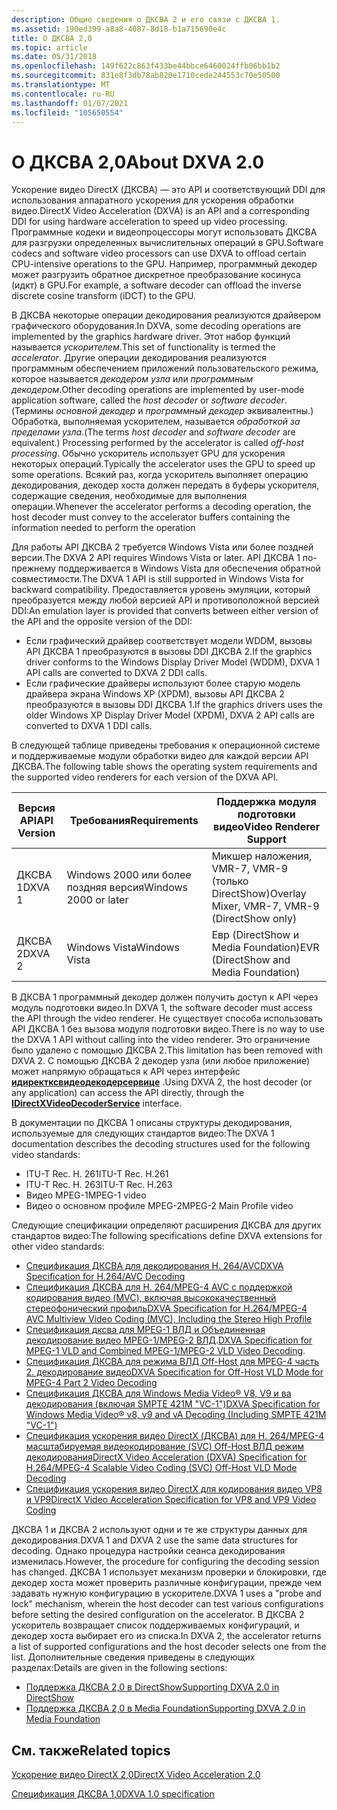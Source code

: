 ```yaml
---
description: Общие сведения о ДКСВА 2 и его связи с ДКСВА 1.
ms.assetid: 190ed399-a8a8-4087-8d18-b1a715690e4c
title: О ДКСВА 2,0
ms.topic: article
ms.date: 05/31/2018
ms.openlocfilehash: 149f622c863f433be44bbce6460024ffb06bb1b2
ms.sourcegitcommit: 831e8f3db78ab820e1710cede244553c70e50500
ms.translationtype: MT
ms.contentlocale: ru-RU
ms.lasthandoff: 01/07/2021
ms.locfileid: "105650554"
---
```

# <a name="about-dxva-20"></a><span data-ttu-id="928d3-103">О ДКСВА 2,0</span><span class="sxs-lookup"><span data-stu-id="928d3-103">About DXVA 2.0</span></span>

<span data-ttu-id="928d3-104">Ускорение видео DirectX (ДКСВА) — это API и соответствующий DDI для использования аппаратного ускорения для ускорения обработки видео.</span><span class="sxs-lookup"><span data-stu-id="928d3-104">DirectX Video Acceleration (DXVA) is an API and a corresponding DDI for using hardware acceleration to speed up video processing.</span></span> <span data-ttu-id="928d3-105">Программные кодеки и видеопроцессоры могут использовать ДКСВА для разгрузки определенных вычислительных операций в GPU.</span><span class="sxs-lookup"><span data-stu-id="928d3-105">Software codecs and software video processors can use DXVA to offload certain CPU-intensive operations to the GPU.</span></span> <span data-ttu-id="928d3-106">Например, программный декодер может разгрузить обратное дискретное преобразование косинуса (идкт) в GPU.</span><span class="sxs-lookup"><span data-stu-id="928d3-106">For example, a software decoder can offload the inverse discrete cosine transform (iDCT) to the GPU.</span></span>

<span data-ttu-id="928d3-107">В ДКСВА некоторые операции декодирования реализуются драйвером графического оборудования.</span><span class="sxs-lookup"><span data-stu-id="928d3-107">In DXVA, some decoding operations are implemented by the graphics hardware driver.</span></span> <span data-ttu-id="928d3-108">Этот набор функций называется *ускорителем*.</span><span class="sxs-lookup"><span data-stu-id="928d3-108">This set of functionality is termed the *accelerator*.</span></span> <span data-ttu-id="928d3-109">Другие операции декодирования реализуются программным обеспечением приложений пользовательского режима, которое называется *декодером узла* или *программным декодером*.</span><span class="sxs-lookup"><span data-stu-id="928d3-109">Other decoding operations are implemented by user-mode application software, called the *host decoder* or *software decoder*.</span></span> <span data-ttu-id="928d3-110">(Термины *основной декодер* и *программный декодер* эквивалентны.) Обработка, выполняемая ускорителем, называется *обработкой за пределами узла*.</span><span class="sxs-lookup"><span data-stu-id="928d3-110">(The terms *host decoder* and *software decoder* are equivalent.) Processing performed by the accelerator is called *off-host processing*.</span></span> <span data-ttu-id="928d3-111">Обычно ускоритель использует GPU для ускорения некоторых операций.</span><span class="sxs-lookup"><span data-stu-id="928d3-111">Typically the accelerator uses the GPU to speed up some operations.</span></span> <span data-ttu-id="928d3-112">Всякий раз, когда ускоритель выполняет операцию декодирования, декодер хоста должен передать в буферы ускорителя, содержащие сведения, необходимые для выполнения операции.</span><span class="sxs-lookup"><span data-stu-id="928d3-112">Whenever the accelerator performs a decoding operation, the host decoder must convey to the accelerator buffers containing the information needed to perform the operation</span></span>

<span data-ttu-id="928d3-113">Для работы API ДКСВА 2 требуется Windows Vista или более поздней версии.</span><span class="sxs-lookup"><span data-stu-id="928d3-113">The DXVA 2 API requires Windows Vista or later.</span></span> <span data-ttu-id="928d3-114">API ДКСВА 1 по-прежнему поддерживается в Windows Vista для обеспечения обратной совместимости.</span><span class="sxs-lookup"><span data-stu-id="928d3-114">The DXVA 1 API is still supported in Windows Vista for backward compatibility.</span></span> <span data-ttu-id="928d3-115">Предоставляется уровень эмуляции, который преобразуется между любой версией API и противоположной версией DDI:</span><span class="sxs-lookup"><span data-stu-id="928d3-115">An emulation layer is provided that converts between either version of the API and the opposite version of the DDI:</span></span>

-   <span data-ttu-id="928d3-116">Если графический драйвер соответствует модели WDDM, вызовы API ДКСВА 1 преобразуются в вызовы DDI ДКСВА 2.</span><span class="sxs-lookup"><span data-stu-id="928d3-116">If the graphics driver conforms to the Windows Display Driver Model (WDDM), DXVA 1 API calls are converted to DXVA 2 DDI calls.</span></span>
-   <span data-ttu-id="928d3-117">Если графические драйверы используют более старую модель драйвера экрана Windows XP (XPDM), вызовы API ДКСВА 2 преобразуются в вызовы DDI ДКСВА 1.</span><span class="sxs-lookup"><span data-stu-id="928d3-117">If the graphics drivers uses the older Windows XP Display Driver Model (XPDM), DXVA 2 API calls are converted to DXVA 1 DDI calls.</span></span>

<span data-ttu-id="928d3-118">В следующей таблице приведены требования к операционной системе и поддерживаемые модули обработки видео для каждой версии API ДКСВА.</span><span class="sxs-lookup"><span data-stu-id="928d3-118">The following table shows the operating system requirements and the supported video renderers for each version of the DXVA API.</span></span>



| <span data-ttu-id="928d3-119">Версия API</span><span class="sxs-lookup"><span data-stu-id="928d3-119">API Version</span></span> | <span data-ttu-id="928d3-120">Требования</span><span class="sxs-lookup"><span data-stu-id="928d3-120">Requirements</span></span>          | <span data-ttu-id="928d3-121">Поддержка модуля подготовки видео</span><span class="sxs-lookup"><span data-stu-id="928d3-121">Video Renderer Support</span></span>                        |
|-------------|-----------------------|-----------------------------------------------|
| <span data-ttu-id="928d3-122">ДКСВА 1</span><span class="sxs-lookup"><span data-stu-id="928d3-122">DXVA 1</span></span>      | <span data-ttu-id="928d3-123">Windows 2000 или более поздняя версия</span><span class="sxs-lookup"><span data-stu-id="928d3-123">Windows 2000 or later</span></span> | <span data-ttu-id="928d3-124">Микшер наложения, VMR-7, VMR-9 (только DirectShow)</span><span class="sxs-lookup"><span data-stu-id="928d3-124">Overlay Mixer, VMR-7, VMR-9 (DirectShow only)</span></span> |
| <span data-ttu-id="928d3-125">ДКСВА 2</span><span class="sxs-lookup"><span data-stu-id="928d3-125">DXVA 2</span></span>      | <span data-ttu-id="928d3-126">Windows Vista</span><span class="sxs-lookup"><span data-stu-id="928d3-126">Windows Vista</span></span>         | <span data-ttu-id="928d3-127">Евр (DirectShow и Media Foundation)</span><span class="sxs-lookup"><span data-stu-id="928d3-127">EVR (DirectShow and Media Foundation)</span></span>         |



 

<span data-ttu-id="928d3-128">В ДКСВА 1 программный декодер должен получить доступ к API через модуль подготовки видео.</span><span class="sxs-lookup"><span data-stu-id="928d3-128">In DXVA 1, the software decoder must access the API through the video renderer.</span></span> <span data-ttu-id="928d3-129">Не существует способа использовать API ДКСВА 1 без вызова модуля подготовки видео.</span><span class="sxs-lookup"><span data-stu-id="928d3-129">There is no way to use the DXVA 1 API without calling into the video renderer.</span></span> <span data-ttu-id="928d3-130">Это ограничение было удалено с помощью ДКСВА 2.</span><span class="sxs-lookup"><span data-stu-id="928d3-130">This limitation has been removed with DXVA 2.</span></span> <span data-ttu-id="928d3-131">С помощью ДКСВА 2 декодер узла (или любое приложение) может напрямую обращаться к API через интерфейс [**идиректксвидеодекодерсервице**](/windows/win32/api/dxva2api/nn-dxva2api-idirectxvideodecoderservice) .</span><span class="sxs-lookup"><span data-stu-id="928d3-131">Using DXVA 2, the host decoder (or any application) can access the API directly, through the [**IDirectXVideoDecoderService**](/windows/win32/api/dxva2api/nn-dxva2api-idirectxvideodecoderservice) interface.</span></span>

<span data-ttu-id="928d3-132">В документации по ДКСВА 1 описаны структуры декодирования, используемые для следующих стандартов видео:</span><span class="sxs-lookup"><span data-stu-id="928d3-132">The DXVA 1 documentation describes the decoding structures used for the following video standards:</span></span>

-   <span data-ttu-id="928d3-133">ITU-T Rec. H. 261</span><span class="sxs-lookup"><span data-stu-id="928d3-133">ITU-T Rec. H.261</span></span>
-   <span data-ttu-id="928d3-134">ITU-T Rec. H. 263</span><span class="sxs-lookup"><span data-stu-id="928d3-134">ITU-T Rec. H.263</span></span>
-   <span data-ttu-id="928d3-135">Видео MPEG-1</span><span class="sxs-lookup"><span data-stu-id="928d3-135">MPEG-1 video</span></span>
-   <span data-ttu-id="928d3-136">Видео о основном профиле MPEG-2</span><span class="sxs-lookup"><span data-stu-id="928d3-136">MPEG-2 Main Profile video</span></span>

<span data-ttu-id="928d3-137">Следующие спецификации определяют расширения ДКСВА для других стандартов видео:</span><span class="sxs-lookup"><span data-stu-id="928d3-137">The following specifications define DXVA extensions for other video standards:</span></span>

-   [<span data-ttu-id="928d3-138">Спецификация ДКСВА для декодирования H. 264/AVC</span><span class="sxs-lookup"><span data-stu-id="928d3-138">DXVA Specification for H.264/AVC Decoding</span></span>](https://www.microsoft.com/downloads/details.aspx?FamilyID=3d1c290b-310b-4ea2-bf76-714063a6d7a6&displaylang=en)
-   [<span data-ttu-id="928d3-139">Спецификация ДКСВА для H. 264/MPEG-4 AVC с поддержкой кодирования видео (MVC), включая высококачественный стереофонический профиль</span><span class="sxs-lookup"><span data-stu-id="928d3-139">DXVA Specification for H.264/MPEG-4 AVC Multiview Video Coding (MVC), Including the Stereo High Profile</span></span>](https://www.microsoft.com/download/details.aspx?id=25200)
-   <span data-ttu-id="928d3-140">[Спецификация дксва для MPEG-1 ВЛД и Объединенная декодирование видео MPEG-1/MPEG-2 ВЛД](https://www.microsoft.com/download/details.aspx?id=9374).</span><span class="sxs-lookup"><span data-stu-id="928d3-140">[DXVA Specification for MPEG-1 VLD and Combined MPEG-1/MPEG-2 VLD Video Decoding](https://www.microsoft.com/download/details.aspx?id=9374).</span></span>
-   [<span data-ttu-id="928d3-141">Спецификация ДКСВА для режима ВЛД Off-Host для MPEG-4 часть 2. декодирование видео</span><span class="sxs-lookup"><span data-stu-id="928d3-141">DXVA Specification for Off-Host VLD Mode for MPEG-4 Part 2 Video Decoding</span></span>](https://www.microsoft.com/download/details.aspx?id=21100)
-   [<span data-ttu-id="928d3-142">Спецификация ДКСВА для Windows Media Video® V8, V9 и ва декодирования (включая SMPTE 421M "VC-1")</span><span class="sxs-lookup"><span data-stu-id="928d3-142">DXVA Specification for Windows Media Video® v8, v9 and vA Decoding (Including SMPTE 421M "VC-1")</span></span>](https://www.microsoft.com/downloads/details.aspx?FamilyID=8792dfdb-8459-4cb7-adb4-fef30b609b31&displaylang=en)
-   [<span data-ttu-id="928d3-143">Спецификация ускорения видео DirectX (ДКСВА) для H. 264/MPEG-4 масштабируемая видеокодирование (SVC) Off-Host ВЛД режим декодирования</span><span class="sxs-lookup"><span data-stu-id="928d3-143">DirectX Video Acceleration (DXVA) Specification for H.264/MPEG-4 Scalable Video Coding (SVC) Off-Host VLD Mode Decoding</span></span>](https://www.microsoft.com/downloads/details.aspx?FamilyID=a38538b6-f52c-470b-94be-0cf7c28d46cc&displaylang=en)
-   [<span data-ttu-id="928d3-144">Спецификация ускорения видео DirectX для кодирования видео VP8 и VP9</span><span class="sxs-lookup"><span data-stu-id="928d3-144">DirectX Video Acceleration Specification for VP8 and VP9 Video Coding</span></span>](https://www.microsoft.com/download/details.aspx?id=49188)

<span data-ttu-id="928d3-145">ДКСВА 1 и ДКСВА 2 используют одни и те же структуры данных для декодирования.</span><span class="sxs-lookup"><span data-stu-id="928d3-145">DXVA 1 and DXVA 2 use the same data structures for decoding.</span></span> <span data-ttu-id="928d3-146">Однако процедура настройки сеанса декодирования изменилась.</span><span class="sxs-lookup"><span data-stu-id="928d3-146">However, the procedure for configuring the decoding session has changed.</span></span> <span data-ttu-id="928d3-147">ДКСВА 1 использует механизм проверки и блокировки, где декодер хоста может проверить различные конфигурации, прежде чем задавать нужную конфигурацию в ускорителе.</span><span class="sxs-lookup"><span data-stu-id="928d3-147">DXVA 1 uses a "probe and lock" mechanism, wherein the host decoder can test various configurations before setting the desired configuration on the accelerator.</span></span> <span data-ttu-id="928d3-148">В ДКСВА 2 ускоритель возвращает список поддерживаемых конфигураций, и декодер хоста выбирает его из списка.</span><span class="sxs-lookup"><span data-stu-id="928d3-148">In DXVA 2, the accelerator returns a list of supported configurations and the host decoder selects one from the list.</span></span> <span data-ttu-id="928d3-149">Дополнительные сведения приведены в следующих разделах:</span><span class="sxs-lookup"><span data-stu-id="928d3-149">Details are given in the following sections:</span></span>

-   [<span data-ttu-id="928d3-150">Поддержка ДКСВА 2,0 в DirectShow</span><span class="sxs-lookup"><span data-stu-id="928d3-150">Supporting DXVA 2.0 in DirectShow</span></span>](supporting-dxva-2-0-in-directshow.md)
-   [<span data-ttu-id="928d3-151">Поддержка ДКСВА 2,0 в Media Foundation</span><span class="sxs-lookup"><span data-stu-id="928d3-151">Supporting DXVA 2.0 in Media Foundation</span></span>](supporting-dxva-2-0-in-media-foundation.md)

## <a name="related-topics"></a><span data-ttu-id="928d3-152">См. также</span><span class="sxs-lookup"><span data-stu-id="928d3-152">Related topics</span></span>

<dl> <dt>

[<span data-ttu-id="928d3-153">Ускорение видео DirectX 2,0</span><span class="sxs-lookup"><span data-stu-id="928d3-153">DirectX Video Acceleration 2.0</span></span>](directx-video-acceleration-2-0.md)
</dt> <dt>

[<span data-ttu-id="928d3-154">Спецификация ДКСВА 1,0</span><span class="sxs-lookup"><span data-stu-id="928d3-154">DXVA 1.0 specification</span></span>](/windows-hardware/drivers/display/directx-video-acceleration)
</dt> </dl>

 

 
